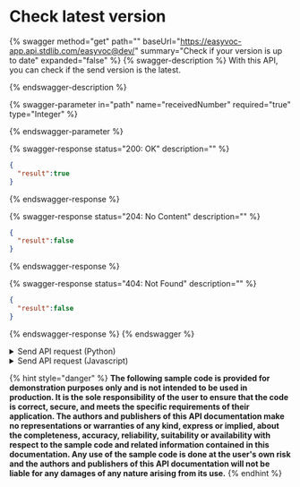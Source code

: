 # Check latest version

{% swagger method="get" path="" baseUrl="https://easyvoc-app.api.stdlib.com/easyvoc@dev/" summary="Check if your version is up to date" expanded="false" %}
{% swagger-description %}
With this API, you can check if the send version is the latest.


{% endswagger-description %}

{% swagger-parameter in="path" name="receivedNumber" required="true" type="Integer" %}

{% endswagger-parameter %}

{% swagger-response status="200: OK" description="" %}
```json
{
  "result":true
}
```
{% endswagger-response %}

{% swagger-response status="204: No Content" description="" %}
```json
{
  "result":false
}
```
{% endswagger-response %}

{% swagger-response status="404: Not Found" description="" %}
```json
{
  "result":false
}
```
{% endswagger-response %}
{% endswagger %}

<details>

<summary>Send API request (Python)</summary>

{% code lineNumbers="true" %}
```python
import requests

def send_request_to_api(receivedNumber):
    API_ENDPOINT = f"https://easyvoc-app.api.stdlib.com/easyvoc@dev/?receivedNumber={receivedNumber}"
    response = requests.get(API_ENDPOINT)
    return response.json()

if __name__ == '__main__':
    receivedNumber = int(input("Enter a number: "))
    result = send_request_to_api(receivedNumber)
    if result['result']:
        print("Result from API: True")
    else:
        print("Result from API: False")
```
{% endcode %}

</details>

<details>

<summary>Send API request (Javascript)</summary>

```javascript
const request = require("request");

function sendRequestToAPI(receivedNumber) {
  const API_ENDPOINT = `https://easyvoc-app.api.stdlib.com/easyvoc@dev/?receivedNumber=${receivedNumber}`;
  return new Promise((resolve, reject) => {
    request(API_ENDPOINT, (error, response, body) => {
      if (error) {
        reject(error);
      } else {
        resolve(JSON.parse(body));
      }
    });
  });
}

async function main() {
  const receivedNumber = Number(prompt("Enter a number:"));
  const result = await sendRequestToAPI(receivedNumber);
  if (result.result) {
    console.log("Result from API: True");
  } else {
    console.log("Result from API: False");
  }
}

main();

```

</details>

{% hint style="danger" %}
**The following sample code is provided for demonstration purposes only and is not intended to be used in production. It is the sole responsibility of the user to ensure that the code is correct, secure, and meets the specific requirements of their application. The authors and publishers of this API documentation make no representations or warranties of any kind, express or implied, about the completeness, accuracy, reliability, suitability or availability with respect to the sample code and related information contained in this documentation. Any use of the sample code is done at the user's own risk and the authors and publishers of this API documentation will not be liable for any damages of any nature arising from its use.**
{% endhint %}

